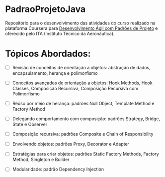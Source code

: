 # PadraoProjetoJava
Repositório para o desenvolvimento das atividades do curso realizado na plataforma Coursera para [Desenvolvimento Ágil com Padrões de Projeto](https://www.coursera.org/learn/desenvolvimento-agil-com-padroes-de-projeto) e oferecido pelo ITA (Instituto Técnico da Aeronáutica).

# Tópicos Abordados:

- [ ] Revisão de conceitos de orientação a objetos: abstração de dados, encapsulamento, herança e polimorfismo

- [ ] Conceitos avançados de orientação a objetos: Hook Methods, Hook Classes, Composição Recursiva, Composição Recursiva com Polimorfismo

- [ ] Reúso por meio de herança: padrões Null Object, Template Method e Factory Method

- [ ] Delegando comportamento com composição: padrões Strategy, Bridge, State e Observer

- [ ] Composição recursiva: padrões Composite e Chain of Responsibility

- [ ] Envolvendo objetos: padrões Proxy, Decorator e Adapter

- [ ] Estratégias para criar objetos: padrões Static Factory Methods, Factory Method, Singleton e Builder

- [ ] Modularidade: padrão Dependency Injection
